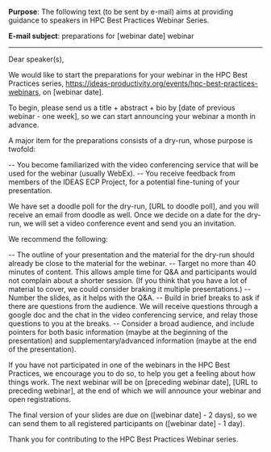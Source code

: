 **Purpose**: The following text (to be sent by e-mail) aims at providing guidance to speakers in HPC Best Practices Webinar Series.

**E-mail subject**: preparations for [webinar date] webinar 

***

Dear speaker(s),

We would like to start the preparations for your webinar in the HPC Best Practices series, https://ideas-productivity.org/events/hpc-best-practices-webinars, on [webinar date].

To begin, please send us a title + abstract + bio by [date of previous webinar - one week], so we can start announcing your webinar a month in advance.

A major item for the preparations consists of a dry-run, whose purpose is twofold:

-- You become familiarized with the video conferencing service that will be used for the webinar (usually WebEx).
-- You receive feedback from members of the IDEAS ECP Project, for a potential fine-tuning of your presentation.

We have set a doodle poll for the dry-run, [URL to doodle poll], and you will receive an email from doodle as well. Once we decide on a date for the dry-run, we will set a video conference event and send you an invitation.

We recommend the following:

-- The outline of your presentation and the material for the dry-run should already be close to the material for the webinar.
-- Target no more than 40 minutes of content. This allows ample time for Q&A and participants would not complain about a shorter session. (If you think that you have a lot of material to cover, we could consider braking it multiple presentations.)
-- Number the slides, as it helps with the Q&A.
-- Build in brief breaks to ask if there are questions from the audience. We will receive questions through a google doc and the chat in the video conferencing service, and relay those questions to you at the breaks.
-- Consider a broad audience, and include pointers for both basic information (maybe at the beginning of the presentation) and supplementary/advanced information (maybe at the end of the presentation).

If you have not participated in one of the webinars in the HPC Best Practices, we encourage you to do so, to help you get a feeling about how things work. The next webinar will be on [preceding webinar date], [URL to preceding webinar], at the end of which we will announce your webinar and open registrations.

The final version of your slides are due on ([webinar date] - 2 days), so we can send them to all registered participants on ([webinar date] - 1 day).

Thank you for contributing to the HPC Best Practices Webinar series.
